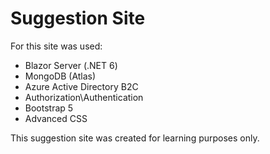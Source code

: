 # Suggestion Site

For this site was used:
- Blazor Server (.NET 6)
- MongoDB (Atlas)
- Azure Active Directory B2C
- Authorization\Authentication
- Bootstrap 5
- Advanced CSS

This suggestion site was created for learning purposes only.
